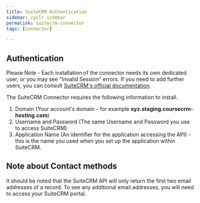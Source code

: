 ```yaml
---
title: SuiteCRM Authentication
sidebar: cyclr_sidebar
permalink: suitecrm-connector
tags: [connector]

---
```


## Authentication ##

Please Note - Each installation of the connector needs its own dedicated user, or you may see "Invalid Session" errors.  If you need to add further users, you can consult [SuiteCRM's official documentation](https://docs.suitecrm.com/admin/administration-panel/users/#_user_management).

The SuiteCRM Connector requires the following information to install.

1. Domain (Your account's domain - for example **xyz.staging.coursecrm-hosting.com**)
2. Username and Password (The same Username and Password you use to access SuiteCRM)
3. Application Name (An identifier for the application accessing the API) - this is the name you used when you set up the application within SuiteCRM.

## Note about Contact methods ##

It should be noted that the SuiteCRM API will only return the first two email addresses of a record.  To see any additional email addresses, you will need to access your SuiteCRM portal.
